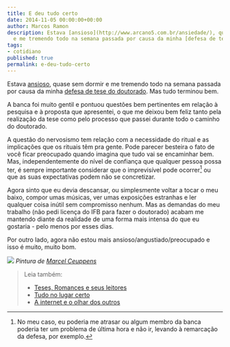 ```yaml
---
title: E deu tudo certo
date: 2014-11-05 00:00:00+00:00
author: Marcos Ramon
description: Estava [ansioso](http://www.arcano5.com.br/ansiedade/), quase sem dormir
  e me tremendo todo na semana passada por causa da minha [defesa de tese do doutorado](h...
tags:
- cotidiano
published: true
permalink: e-deu-tudo-certo
---
```

Estava [ansioso](http://www.arcano5.com.br/ansiedade/), quase sem dormir e me tremendo todo na semana passada por causa da minha [defesa de tese do doutorado](http://instagram.com/p/u1b36WPnnz). Mas tudo terminou bem.

A banca foi muito gentil e pontuou questões bem pertinentes em relação à pesquisa e à proposta que apresentei, o que me deixou bem feliz tanto pela realização da tese como pelo processo que passei durante todo o caminho do doutorado.

A questão do nervosismo tem relação com a necessidade do ritual e as implicações que os rituais têm pra gente. Pode parecer besteira o fato de você ficar preocupado quando imagina que tudo vai se encaminhar bem. Mas, independentemente do nível de confiança que qualquer pessoa possa ter, é sempre importante considerar que o imprevisível pode ocorrer[^1] ou que as suas expectativas podem não se concretizar.

Agora sinto que eu devia descansar, ou simplesmente voltar a tocar o meu baixo, compor umas músicas, ver umas exposições estranhas e ler qualquer coisa inútil sem compromisso nenhum. Mas as demandas do meu trabalho (não pedi licença do IFB para fazer o doutorado) acabam me mantendo diante da realidade de uma forma mais intensa do que eu gostaria - pelo menos por esses dias. 

Por outro lado, agora não estou mais ansioso/angustiado/preocupado e isso é muito, muito bom.

![](http://40.media.tumblr.com/tumblr_m0s0mhjZ8W1rnqg7ho1_1280.jpg)
*Pintura de [Marcel Ceuppens](http://web.mac.com/marcel.ceuppens/Marcel_Ceuppens/paintings.html#grid)*

[^1]: No meu caso, eu poderia me atrasar ou algum membro da banca poderia ter um problema de última hora e não ir, levando à remarcação da defesa, por exemplo.



> Leia também:
> - <a href="/teses-romances-e-seus-leitores">Teses, Romances e seus leitores</a>
> - <a href="/tudo-no-lugar-certo">Tudo no lugar certo</a>
> - <a href="/a-internet-e-o-olhar-dos-outros">A internet e o olhar dos outros</a>
